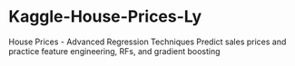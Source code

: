 # Kaggle-House-Prices-Ly
House Prices - Advanced Regression Techniques Predict sales prices and practice feature engineering, RFs, and gradient boosting
